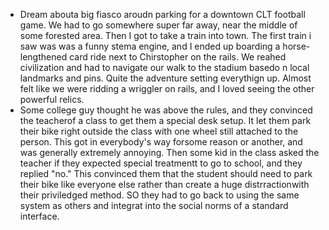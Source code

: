 - Dream abouta big fiasco aroudn parking for a downtown CLT football game. We had to go somewhere super far away, near the middle of some forested area. Then I got to take a train into town. The first train i saw was was a funny stema engine, and I ended up boarding a horse-lengthened card ride next to Chirstopher on the rails. We reahed civilization and had to navigate our walk to the stadium basedo n local landmarks and pins. Quite the adventure setting everythign up. Almost felt like we were ridding a wriggler on rails, and I loved seeing the other powerful relics.
- Some college guy thought he was above the rules, and they convinced the teacherof a class to get them a special desk setup. It let them park their bike right outside the class with one wheel still attached to the person. This got in everybody's way forsome reason or another, and was generally extremely annoying. Then some kid in the class asked the teacher if they expected special treatmentt to go to school, and they replied "no." This convinced them that the student should need to park their bike like everyone else rather than create a huge distrractionwith their priviledged method. SO they had to go back to using the same system as others and integrat into the social norms of a standard interface.
